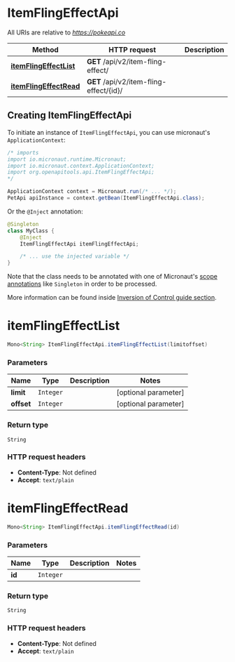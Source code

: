 # ItemFlingEffectApi

All URIs are relative to *https://pokeapi.co*

| Method | HTTP request | Description |
|------------- | ------------- | -------------|
| [**itemFlingEffectList**](ItemFlingEffectApi.md#itemFlingEffectList) | **GET** /api/v2/item-fling-effect/ |  |
| [**itemFlingEffectRead**](ItemFlingEffectApi.md#itemFlingEffectRead) | **GET** /api/v2/item-fling-effect/{id}/ |  |


## Creating ItemFlingEffectApi

To initiate an instance of `ItemFlingEffectApi`, you can use micronaut's `ApplicationContext`:
```java
/* imports
import io.micronaut.runtime.Micronaut;
import io.micronaut.context.ApplicationContext;
import org.openapitools.api.ItemFlingEffectApi;
*/

ApplicationContext context = Micronaut.run(/* ... */);
PetApi apiInstance = context.getBean(ItemFlingEffectApi.class);
```

Or the `@Inject` annotation:
```java
@Singleton
class MyClass {
    @Inject
    ItemFlingEffectApi itemFlingEffectApi;

    /* ... use the injected variable */
}
```
Note that the class needs to be annotated with one of Micronaut's [scope annotations](https://docs.micronaut.io/latest/guide/#scopes) like `Singleton` in order to be processed.

More information can be found inside [Inversion of Control guide section](https://docs.micronaut.io/latest/guide/#ioc).

<a name="itemFlingEffectList"></a>
# **itemFlingEffectList**
```java
Mono<String> ItemFlingEffectApi.itemFlingEffectList(limitoffset)
```



### Parameters
| Name | Type | Description  | Notes |
|------------- | ------------- | ------------- | -------------|
| **limit** | `Integer`|  | [optional parameter] |
| **offset** | `Integer`|  | [optional parameter] |


### Return type
`String`



### HTTP request headers
 - **Content-Type**: Not defined
 - **Accept**: `text/plain`

<a name="itemFlingEffectRead"></a>
# **itemFlingEffectRead**
```java
Mono<String> ItemFlingEffectApi.itemFlingEffectRead(id)
```



### Parameters
| Name | Type | Description  | Notes |
|------------- | ------------- | ------------- | -------------|
| **id** | `Integer`|  | |


### Return type
`String`



### HTTP request headers
 - **Content-Type**: Not defined
 - **Accept**: `text/plain`

